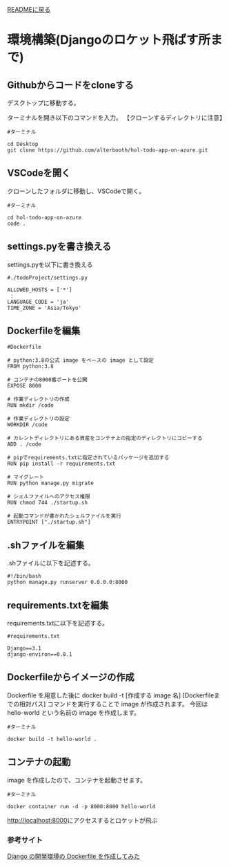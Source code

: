 [READMEに戻る](../README.md)
# 環境構築(Djangoのロケット飛ばす所まで)
## Githubからコードをcloneする
デスクトップに移動する。

ターミナルを開き以下のコマンドを入力。 【クローンするディレクトリに注意】

```
#ターミナル

cd Desktop
git clone https://github.com/alterbooth/hol-todo-app-on-azure.git
```

## VSCodeを開く
クローンしたフォルダに移動し、VSCodeで開く。

```
#ターミナル

cd hol-todo-app-on-azure
code .
```

## settings.pyを書き換える
settings.pyを以下に書き換える

```
#./todoProject/settings.py

ALLOWED_HOSTS = ['*']
 :
LANGUAGE_CODE = 'ja'
TIME_ZONE = 'Asia/Tokyo'
```

## Dockerfileを編集

```
#Dockerfile

# python:3.8の公式 image をベースの image として設定
FROM python:3.8

# コンテナの8000番ポートを公開
EXPOSE 8000

# 作業ディレクトリの作成
RUN mkdir /code

# 作業ディレクトリの設定
WORKDIR /code

# カレントディレクトリにある資産をコンテナ上の指定のディレクトリにコピーする
ADD . /code

# pipでrequirements.txtに指定されているパッケージを追加する
RUN pip install -r requirements.txt

# マイグレート
RUN python manage.py migrate

# シェルファイルへのアクセス権限
RUN chmod 744 ./startup.sh

# 起動コマンドが書かれたシェルファイルを実行
ENTRYPOINT ["./startup.sh"]
```

## .shファイルを編集
.shファイルに以下を記述する。

```
#!/bin/bash
python manage.py runserver 0.0.0.0:8000
```

## requirements.txtを編集
requirements.txtに以下を記述する。

```
#requirements.txt

Django==3.1
django-environ==0.8.1
```

## Dockerfileからイメージの作成
Dockerfile を用意した後に docker build -t [作成する image 名] [Dockerfileまでの相対パス] コマンドを実行することで image が作成されます。
今回は hello-world という名前の image を作成します。

```
#ターミナル

docker build -t hello-world .
```


## コンテナの起動
image を作成したので、コンテナを起動させます。

```
#ターミナル

docker container run -d -p 8000:8000 hello-world
```

[http://localhost:8000](http://localhost:8000)にアクセスするとロケットが飛ぶ


### 参考サイト
[Django の開発環境の Dockerfile を作成してみた](https://qiita.com/sugurutakahashi12345/items/6d68e6bb9163961a8d4d)













